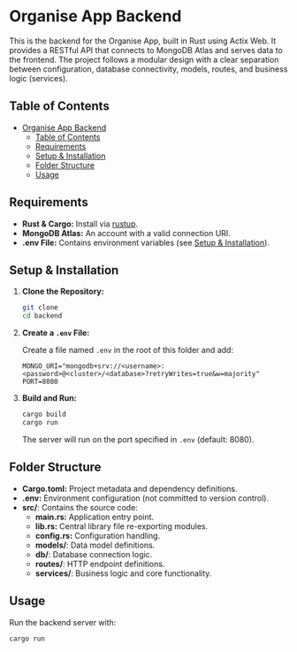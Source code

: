 # Organise App Backend

This is the backend for the Organise App, built in Rust using Actix Web. It provides a RESTful API that connects to MongoDB Atlas and serves data to the frontend. The project follows a modular design with a clear separation between configuration, database connectivity, models, routes, and business logic (services).

## Table of Contents

- [Organise App Backend](#organise-app-backend)
  - [Table of Contents](#table-of-contents)
  - [Requirements](#requirements)
  - [Setup \& Installation](#setup--installation)
  - [Folder Structure](#folder-structure)
  - [Usage](#usage)

## Requirements

- **Rust & Cargo:** Install via [rustup](https://rustup.rs/).
- **MongoDB Atlas:** An account with a valid connection URI.
- **.env File:** Contains environment variables (see [Setup & Installation](#setup--installation)).

## Setup & Installation

1. **Clone the Repository:**
    ```bash
    git clone
    cd backend
    ```

2. **Create a `.env` File:**

    Create a file named `.env` in the root of this folder and add:
    ```env
    MONGO_URI="mongodb+srv://<username>:<password>@<cluster>/<database>?retryWrites=true&w=majority"
    PORT=8080
    ```

3. **Build and Run:**
    ```bash
    cargo build
    cargo run
    ```
    The server will run on the port specified in `.env` (default: 8080).

## Folder Structure

- **Cargo.toml:** Project metadata and dependency definitions.
- **.env:** Environment configuration (not committed to version control).
- **src/**: Contains the source code:
  - **main.rs:** Application entry point.
  - **lib.rs:** Central library file re-exporting modules.
  - **config.rs:** Configuration handling.
  - **models/**: Data model definitions.
  - **db/**: Database connection logic.
  - **routes/**: HTTP endpoint definitions.
  - **services/**: Business logic and core functionality.

## Usage

Run the backend server with:
```bash
cargo run
